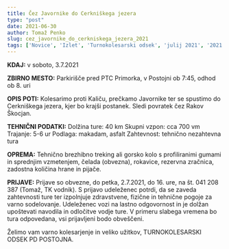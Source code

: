 ```yaml
---
title: Čez Javornike do Cerkniškega jezera
type: "post"
date: 2021-06-30
author: Tomaž Penko
slug: cez_javornike_do_cerkniskega_jezera_2021
tags: ['Novice', 'Izlet', 'Turnokolesarski odsek', 'julij 2021', '2021']
---
```


**KDAJ:** v soboto, 3.7.2021

**ZBIRNO MESTO:**
Parkirišče pred PTC Primorka, v Postojni ob 7:45, odhod ob 8. uri

**OPIS POTI:**
Kolesarimo proti Kaliču, prečkamo Javornike ter se spustimo do Cerkniškega jezera, kjer bo krajši
postanek. Sledi povratek čez Rakov Škocjan.

**TEHNIČNI PODATKI:**
Dolžina ture: 40 km
Skupni vzpon: cca 700 vm
Trajanje: 5-6 ur
Podlaga: makadam, asfalt
Zahtevnost: tehnično nezahtevna tura

**OPREMA:**
Tehnično brezhibno treking ali gorsko kolo s profiliranimi gumami in sprednjim vzmetenjem, čelada
(obvezna), rokavice, rezervna zračnica, zadostna količina hrane in pijače.

**PRIJAVE:**
Prijave so obvezne, do petka, 2.7.2021, do 16. ure, na št. 041 208 387 (Tomaž, TK vodnik). S prijavo
udeleženec potrdi, da se zaveda zahtevnosti ture ter izpolnjuje zdravstvene, fizične in tehnične
pogoje za varno sodelovanje. Udeleženec vozi na lastno odgovornost in je dolžan upoštevati navodila
in odločitve vodje ture. V primeru slabega vremena bo tura odpovedana, vsi prijavljeni bodo
obveščeni.

Želimo vam varno kolesarjenje in veliko užitkov,
TURNOKOLESARSKI ODSEK PD POSTOJNA.
